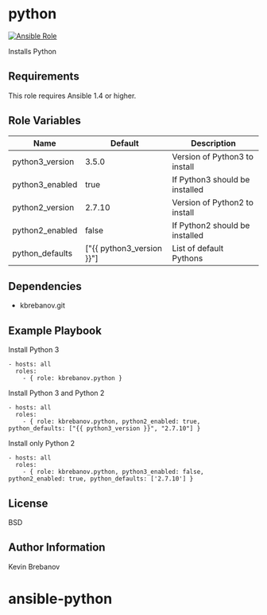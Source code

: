 python
======

[![Ansible Role](https://img.shields.io/ansible/role/3943.svg)](https://galaxy.ansible.com/list#/roles/3943)

Installs Python

Requirements
------------

This role requires Ansible 1.4 or higher.

Role Variables
--------------

| Name            | Default                   | Description                    |
|-----------------|---------------------------|--------------------------------|
| python3_version | 3.5.0                     | Version of Python3 to install  |
| python3_enabled | true                      | If Python3 should be installed |
| python2_version | 2.7.10                    | Version of Python2 to install  |
| python2_enabled | false                     | If Python2 should be installed |
| python_defaults | ["{{ python3_version }}"] | List of default Pythons        |

Dependencies
------------

- kbrebanov.git

Example Playbook
----------------

Install Python 3
```
- hosts: all
  roles:
    - { role: kbrebanov.python }
```

Install Python 3 and Python 2
```
- hosts: all
  roles:
    - { role: kbrebanov.python, python2_enabled: true, python_defaults: ["{{ python3_version }}", "2.7.10"] }
```

Install only Python 2
```
- hosts: all
  roles:
    - { role: kbrebanov.python, python3_enabled: false, python2_enabled: true, python_defaults: ['2.7.10'] }
```

License
-------

BSD

Author Information
------------------

Kevin Brebanov
# ansible-python
